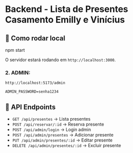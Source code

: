 
# Backend - Lista de Presentes Casamento Emilly e Vinícius

## 🚀 Como rodar local

npm start

O servidor estará rodando em `http://localhost:3000`.

### 2. ADMIN:

`http://localhost:5173/admin`

```
ADMIN_PASSWORD=senha1234
```



## 🔗 API Endpoints
- `GET /api/presentes` → Lista presentes
- `POST /api/reservar/:id` → Reserva presente
- `POST /api/admin/login` → Login admin
- `POST /api/admin/presentes` → Adicionar presente
- `PUT /api/admin/presentes/:id` → Editar presente
- `DELETE /api/admin/presentes/:id` → Excluir presente
